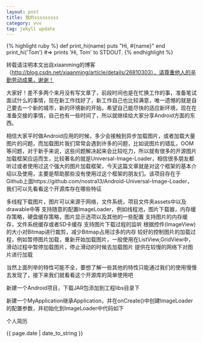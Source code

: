 ```yaml
---
layout: post
title: 我的sssssssss
category: vvv
tag: jekyll update
---
```

{% highlight ruby %}
def print_hi(name)
  puts "Hi, #{name}"
end
print_hi('Tom')
#=> prints 'Hi, Tom' to STDOUT.
{% endhighlight %}

转载请注明本文出自xiaanming的博客（http://blog.csdn.net/xiaanming/article/details/26810303），请尊重他人的辛勤劳动成果，谢谢！

大家好！差不多两个来月没有写文章了，前段时间也是在忙换工作的事，准备笔试面试什么的事情，现在新工作找好了，新工作自己也比较满意，唯一遗憾的就是自己要去一个新的城市，新的环境新的开始，希望自己能尽快的适应新环境，现在在准备交接的事情，自己也有一些时间了，所以就继续给大家分享Android方面的东西。

相信大家平时做Android应用的时候，多少会接触到异步加载图片，或者加载大量图片的问题，而加载图片我们常常会遇到许多的问题，比如说图片的错乱，OOM等问题，对于新手来说，这些问题解决起来会比较吃力，所以就有很多的开源图片加载框架应运而生，比较著名的就是Universal-Image-Loader，相信很多朋友都听过或者使用过这个强大的图片加载框架，今天这篇文章就是对这个框架的基本介绍以及使用，主要是帮助那些没有使用过这个框架的朋友们。该项目存在于Github上面https://github.com/nostra13/Android-Universal-Image-Loader，我们可以先看看这个开源库存在哪些特征

多线程下载图片，图片可以来源于网络，文件系统，项目文件夹assets中以及drawable中等
支持随意的配置ImageLoader，例如线程池，图片下载器，内存缓存策略，硬盘缓存策略，图片显示选项以及其他的一些配置
支持图片的内存缓存，文件系统缓存或者SD卡缓存
支持图片下载过程的监听
根据控件(ImageView)的大小对Bitmap进行裁剪，减少Bitmap占用过多的内存
较好的控制图片的加载过程，例如暂停图片加载，重新开始加载图片，一般使用在ListView,GridView中，滑动过程中暂停加载图片，停止滑动的时候去加载图片
提供在较慢的网络下对图片进行加载

当然上面列举的特性可能不全，要想了解一些其他的特性只能通过我们的使用慢慢去发现了，接下来我们就看看这个开源库的简单使用吧

新建一个Android项目，下载JAR包添加到工程libs目录下

新建一个MyApplication继承Application，并在onCreate()中创建ImageLoader的配置参数，并初始化到ImageLoader中代码如下
<p>个人简历</p>
<p>{{ page.date | date_to_string }}</p>